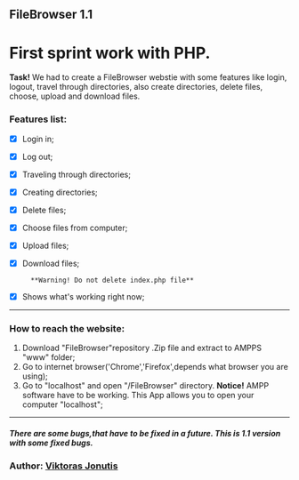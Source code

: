 ## FileBrowser 1.1

# First sprint work with PHP.

**Task!** We had to create a FileBrowser webstie with some features like login, logout, travel through directories, also create directories, delete files, choose, upload and download files.



  ### Features list:
  
- [x] Login in;
- [x] Log out;
- [x] Traveling through directories;
- [x] Creating directories;
- [x] Delete files;
- [x] Choose files from computer;
- [x] Upload files;
- [x] Download files;

        **Warning! Do not delete index.php file**
  
- [x] Shows what's working right now;

-----------------------------------------
### How to reach the website:

1. Download "FileBrowser"repository .Zip file and extract to AMPPS "www" folder; 
2. Go to internet browser('Chrome','Firefox',depends what browser you are using);
3. Go to "localhost" and open "/FileBrowser" directory. **Notice!** AMPP software have to be working. This App allows you to open your computer "localhost"; 
---------------------------------------

##### There are some bugs,that have to be fixed in a future. This is 1.1 version with some fixed bugs.

### Author: [Viktoras Jonutis](https://github.com/Vikteris?tab=repositories)
